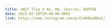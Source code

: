```yaml
---
title: SN27 Tlya X An, Me, Charles, BUFFEE
date: 2023-02-28T20:40:00.000Z
link: https://www.instagram.com/p/Cn4KBooNEwC/
---
```

